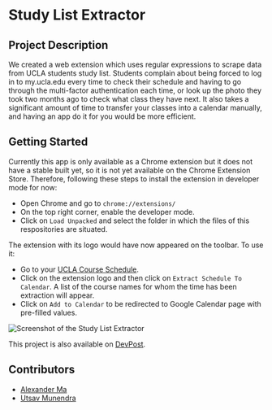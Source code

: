 # Study List Extractor

## Project Description
We created a web extension which uses regular expressions to scrape data from UCLA students study list. Students complain about being forced to log in to my.ucla.edu every time to check their schedule and having to go through the multi-factor authentication each time, or look up the photo they took two months ago to check what class they have next. It also takes a significant amount of time to transfer your classes into a calendar manually, and having an app do it for you would be more efficient. 

## Getting Started
Currently this app is only available as a Chrome extension but it does not have a stable built yet, so it is not yet available on the Chrome Extension Store. Therefore, following these steps to install the extension in developer mode for now:
* Open Chrome and go to `chrome://extensions/`
* On the top right corner, enable the developer mode.
* Click on `Load Unpacked` and select the folder in which the files of this respositories are situated.

The extension with its logo would have now appeared on the toolbar. To use it:

* Go to your [UCLA Course Schedule](https://be.my.ucla.edu/studylist.aspx).
* Click on the extension logo and then click on `Extract Schedule To Calendar`. A list of the course names for whom the time has been extraction will appear. 
* Click on `Add to Calendar` to be redirected to Google Calendar page with pre-filled values.

![Screenshot of the Study List Extractor](https://raw.githubusercontent.com/utsavm9/StudyListExporter/master/sampleImg.png)

This project is also available on [DevPost](https://devpost.com/software/21-study-list-exporter).

## Contributors

* [Alexander Ma](https://github.com/alexzma)
* [Utsav Munendra](http://utsavm9.github.io)